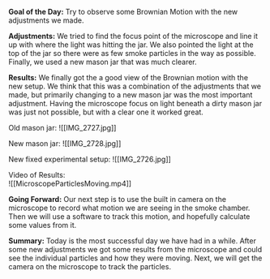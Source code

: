 **Goal of the Day:** Try to observe some Brownian Motion with the new adjustments we made.

**Adjustments:** We tried to find the focus point of the microscope and line it up with where the light was hitting the jar. We also pointed the light at the top of the jar so there were as few smoke particles in the way as possible. Finally, we used a new mason jar that was much clearer.

**Results:** We finally got the a good view of the Brownian motion with the new setup. We think that this was a combination of the adjustments that we made, but primarily changing to a new mason jar was the most important adjustment. Having the microscope focus on light beneath a dirty mason jar was just not possible, but with a clear one it worked great.

Old mason jar:
![[IMG_2727.jpg]]

New mason jar:
![[IMG_2728.jpg]]



New fixed experimental setup:
![[IMG_2726.jpg]]



Video of Results:  
![[MicroscopeParticlesMoving.mp4]]


**Going Forward:** Our next step is to use the built in camera on the microscope to record what motion we are seeing in the smoke chamber. Then we will use a software to track this motion, and hopefully calculate some values from it. 

**Summary:** Today is the most successful day we have had in a while. After some new adjustments we got some results from the microscope and could see the individual particles and how they were moving. Next, we will get the camera on the microscope to track the particles.  
